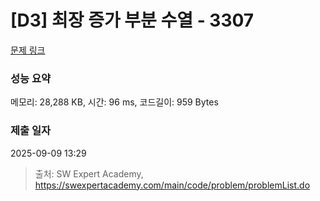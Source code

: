 # [D3] 최장 증가 부분 수열 - 3307 

[문제 링크](https://swexpertacademy.com/main/code/problem/problemDetail.do?contestProbId=AWBOKg-a6l0DFAWr) 

### 성능 요약

메모리: 28,288 KB, 시간: 96 ms, 코드길이: 959 Bytes

### 제출 일자

2025-09-09 13:29



> 출처: SW Expert Academy, https://swexpertacademy.com/main/code/problem/problemList.do
